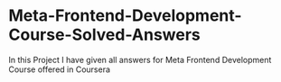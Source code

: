 # Meta-Frontend-Development-Course-Solved-Answers
In this Project I have given all answers for Meta Frontend Development Course offered in Coursera
